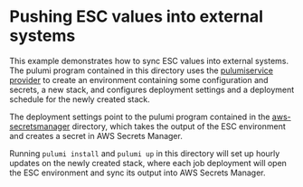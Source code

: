 # Pushing ESC values into external systems

This example demonstrates how to sync ESC values into external systems. The pulumi program contained in this directory uses the [pulumiservice provider](https://www.pulumi.com/registry/packages/pulumiservice/) to create an environment containing some configuration and secrets, a new stack, and configures deployment settings and a deployment schedule for the newly created stack. 

The deployment settings point to the pulumi program contained in the [aws-secretsmanager](./aws-secretsmanager/) directory, which takes the output of the ESC environment and creates a secret in AWS Secrets Manager.

Running `pulumi install` and `pulumi up` in this directory will set up hourly updates on the newly created stack, where each job deployment will open the ESC environment and sync its output into AWS Secrets Manager.